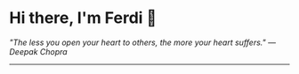 <h1>Hi there, I'm Ferdi 👋</h1>

<p><em>
  "The less you open your heart to others, the more your heart suffers." — Deepak Chopra
</em></p>

---
